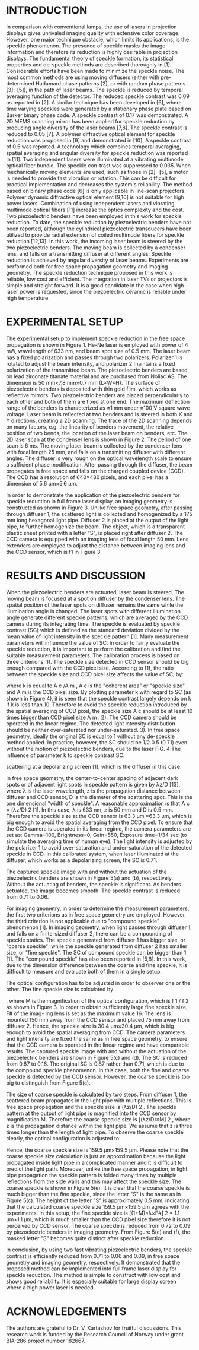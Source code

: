 # INTRODUCTION

In comparison with conventional lamps, the use of lasers in projection displays gives unrivaled imaging quality with extensive color coverage. However, one major technique obstacle, which limits its applications, is the speckle phenomenon. The presence of speckle masks the image information and therefore its reduction is highly desirable in projection displays. The fundamental theory of speckle formation, its statistical properties and de-speckle methods are described thoroughly in [1]. Considerable efforts have been made to minimize the speckle noise. The most common methods are using moving diffusers (either with pre-determined Hadamard phase patterns [2], or with random phase patterns [3]- [5]), in the path of laser beams. The speckle is reduced by temporal averaging function of the detector. The reduced speckle contrast was 0.09 as reported in [2]. A similar technique has been developed in [6], where time varying speckles were generated by a stationary phase plate based on Barker binary phase code. A speckle contrast of 0.17 was demonstrated. A 2D MEMS scanning mirror has been applied for speckle reduction by producing angle diversity of the laser beams [7,8]. The speckle contrast is reduced to 0.05 [7]. A polymer diffractive optical element for speckle reduction was proposed in [9] and demonstrated in [10]. A speckle contrast of 0.5 was reported. A technology which combines temporal averaging, spatial averaging and angular diversity for speckle reduction was reported in [11]. Two independent lasers were illuminated at a vibrating multimode optical fiber bundle. The speckle con-trast was suppressed to 0.035. When mechanically moving elements are used, such as those in [2]- [5], a motor is needed to provide fast vibration or rotation. This can be difficult for practical implementation and decreases the system's reliability. The method based on binary phase code [6] is only applicable in line-scan projectors. Polymer dynamic diffractive optical element [9,10] is not suitable for high power lasers. Combination of using independent lasers and vibrating multimode optical fibers [11] increase the optics complexity and the cost. Two piezoelectric benders have been employed in this work for speckle reduction. To date, the speckle reduction by piezoelectric benders have not been reported, although the cylindrical piezoelectric transducers have been utilized to provide radial extension of coiled multimode fibers for speckle reduction [12,13]. In this work, the incoming laser beam is steered by the two piezoelectric benders. The moving beam is collected by a condenser lens, and falls on a transmitting diffuser at different angles. Speckle reduction is achieved by angular diversity of laser beams. Experiments are performed both for free space propagation geometry and imaging geometry. The speckle reduction technique proposed in this work is reliable, low cost and efficient. The integration in laser TVs or projectors is simple and straight forward. It is a good candidate in the case when high laser power is requested, since the piezoelectric ceramic is reliable under high temperature. 

# EXPERIMENTAL SETUP

The experimental setup to implement speckle reduction in the free space propagation is shown in Figure 1. He-Ne laser is employed with power of 4 mW, wavelength of 633 nm, and beam spot size of 0.5 mm. The laser beam has a fixed polarization and passes through two polarizers. Polarizer 1 is rotated to adjust the beam intensity, and polarizer 2 maintains a fixed polarization of the transmitted beam. The piezoelectric benders are based on lead zirconate titanate material and are purchased from Noliac AS. The dimension is 50 mm×7.8 mm×0.7 mm (L×W×H). The surface of piezoelectric benders is deposited with thin gold film, which works as reflective mirrors. Two piezoelectric benders are placed perpendicularly to each other and both of them are fixed at one end. The maximum deflection range of the benders is characterized as ±1 mm under ±100 V square wave voltage. Laser beam is reflected at two benders and is steered in both X and Y directions, creating a 2D scanning. The trace of the 2D scanning depends on many factors, e.g. the linearity of benders movement, the relative position of two bends, the location of the laser beam on benders, etc. The 2D laser scan at the condenser lens is shown in Figure 2. The period of one scan is 6 ms. The moving laser beam is collected by the condenser lens with focal length 25 mm, and falls on a transmitting diffuser with different angles. The diffuser is very rough on the optical wavelength scale to ensure a sufficient phase modification. After passing through the diffuser, the beam propagates in free space and falls on the charged coupled device (CCD). The CCD has a resolution of 640×480 pixels, and each pixel has a dimension of 5.6 µm×5.6 µm.

In order to demonstrate the application of the piezoelectric benders for speckle reduction in full frame laser display, an imaging geometry is constructed as shown in Figure 3. Unlike free space geometry, after passing through diffuser 1, the scattered light is collected and homogenized by a 175 mm long hexagonal light pipe. Diffuser 2 is placed at the output of the light pipe, to further homogenize the beam. The object, which is a transparent plastic sheet printed with a letter "S", is placed right after diffuser 2. The CCD camera is equipped with an imaging lens of focal length 50 mm. Lens extenders are employed to adjust the distance between imaging lens and the CCD sensor, which is f1 in Figure 3.

# RESULTS AND DISCUSSION

When the piezoelectric benders are actuated, laser beam is steered. The moving beam is focused at a spot on diffuser by the condenser lens. The spatial position of the laser spots on diffuser remains the same while the illumination angle is changed. The laser spots with different illumination angle generate different speckle patterns, which are averaged by the CCD camera during its integrating time. The speckle is evaluated by speckle contrast (SC) which is defined as the standard deviation divided by the mean value of light intensity in the speckle pattern [1]. Many measurement parameters will influence the value of SC. In order to fairly evaluate the speckle reduction, it is important to perform the calibration and find the suitable measurement parameters. The calibration process is based on three criterions: 1). The speckle size detected in CCD sensor should be big enough compared with the CCD pixel size. According to [1], the ratio between the speckle size and CCD pixel size affects the value of SC, by:

where k is equal to A c /A m , A c is the "coherent area" or "speckle size" and A m is the CCD pixel size. By plotting parameter k with regard to SC (as shown in Figure 4), it is seen that the speckle contrast largely depends on k if k is less than 10. Therefore to avoid the speckle reduction introduced by the spatial averaging of CCD pixel, the speckle size A c should be at least 10 times bigger than CCD pixel size A m . 2). The CCD camera should be operated in the linear regime. The detected light intensity distribution should be neither over-saturated nor under-saturated. 3). In free space geometry, ideally the original SC is equal to 1 without any de-speckle method applied. In practice, however, the SC should be 1/2 0.5 (0.71) even without the motion of piezoelectric benders, due to the laser FIG. 4 The influence of parameter k to speckle contrast SC.

scattering at a depolarizing screen [1], which is the diffuser in this case.

In free space geometry, the center-to-center spacing of adjacent dark spots or of adjacent light spots in speckle pattern is given by λz/D [13], where λ is the laser wavelength, z is the propagation distance between diffuser and CCD sensor, D is the diameter of the scattering spot. This is the one dimensional "width of speckle". A reasonable approximation is that A c = (λz/D) 2 [1]. In this case, λ is 633 nm, z is 50 mm and D is 0.5 mm. Therefore the speckle size at the CCD sensor is 63.3 µm ×63.3 µm, which is big enough to avoid the spatial averaging from the CCD pixel. To ensure that the CCD camera is operated in its linear regime, the camera parameters are set as: Gamma=100, Brightness=0, Gain=550, Exposure time=1/34 sec (to simulate the averaging time of human eye). The light intensity is adjusted by the polarizer 1 to avoid over-saturation and under-saturation of the detected speckle in CCD. In this calibrated system, when laser illuminated at the diffuser, which works as a depolarizing screen, the SC is 0.71.

The captured speckle image with and without the actuation of the piezoelectric benders are shown in Figure 5(a) and (b), respectively. Without the actuating of benders, the speckle is significant. As benders actuated, the image becomes smooth. The speckle contrast is reduced from 0.71 to 0.06.

For imaging geometry, in order to determine the measurement parameters, the first two criterions as in free space geometry are employed. However, the third criterion is not applicable due to "compound speckle" phenomenon [1]. In imaging geometry, when light passes through diffuser 1, and falls on a finite-sized diffuser 2, there can be a compounding of speckle statics. The speckle generated from diffuser 1 has bigger size, or "coarse speckle"; while the speckle generated from diffuser 2 has smaller size, or "fine speckle". The SC of compound speckle can be bigger than 1 [1]. The "compound speckle" has also been reported in [5,8]. In this work, due to the dimension difference between the coarse and fine speckle, it is difficult to measure and evaluate both of them in a single setup.

The optical configuration has to be adjusted in order to observer one or the other. The fine speckle size is calculated by

, where M is the magnification of the optical configuration, which is f 1 / f 2 as shown in Figure 3. In order to obtain sufficiently large fine speckle size, F# of the imag- ing lens is set as the maximum value 16. The lens is mounted 150 mm away from the CCD sensor and placed 75 mm away from diffuser 2. Hence, the speckle size is 30.4 µm×30.4 µm, which is big enough to avoid the spatial averaging from CCD. The camera parameters and light intensity are fixed the same as in free space geometry, to ensure that the CCD camera is operated in the linear regime and have comparable results. The captured speckle image with and without the actuation of the piezoelectric benders are shown in Figure 5(c) and (d). The SC is reduced from 0.87 to 0.16. The original SC is 0.87 rather than 0.71, which is due to the compound speckle phenomenon. In this case, both the fine and coarse speckle is detected by the CCD sensor. However, the coarse speckle is too big to distinguish from Figure 5(c).

The size of coarse speckle is calculated by two steps. From diffuser 1, the scattered beam propagates in the light pipe with multiple reflections. This is free space propagation and the speckle size is (λz/D) 2 . The speckle pattern at the output of light pipe is magnified into the CCD sensor by magnification M. Therefore the coarse speckle size is [(λz/D)×M] 2 , where z is the propagation distance within the light pipe. We assume that z is three times longer than the length of light pipe. To observe the coarse speckle clearly, the optical configuration is adjusted to:

Hence, the coarse speckle size is 159.5 µm×159.5 µm. Please note that the coarse speckle size calculation is just an approximation because the light propagated inside light pipe in a complicated manner and it is difficult to predict the light path. Moreover, unlike the free space propagation, in light pipe propagation the speckle pattern is folded many times by multiple reflections from the side walls and this may affect the speckle size. The coarse speckle is shown in Figure 5(e). It is clear that the coarse speckle is much bigger than the fine speckle, since the letter "S" is the same as in Figure 5(c). The height of the letter "S" is approximately 0.5 mm, indicating that the calculated coarse speckle size 159.5 µm×159.5 µm agrees with the experiments. In this setup, the fine speckle size is [(1+M)×λ×F#] 2 = 1.1 µm×1.1 µm, which is much smaller than the CCD pixel size therefore it is not perceived by CCD sensor. The coarse speckle is reduced from 0.72 to 0.09 by piezoelectric benders in imaging geometry. From Figure 5(e) and (f), the masked letter "S" becomes quite distinct after speckle reduction.

In conclusion, by using two fast vibrating piezoelectric benders, the speckle contrast is efficiently reduced from 0.71 to 0.06 and 0.09, in free space geometry and imaging geometry, respectively. It demonstrated that the proposed method can be implemented into full frame laser display for speckle reduction. The method is simple to construct with low cost and shows good reliability. It is especially suitable for large display screen where a high power laser is needed.

# ACKNOWLEDGEMENTS

The authors are grateful to Dr. V. Kartashov for fruitful discussions. This research work is funded by the Research Council of Norway under grant BIA-286 project number 182667.

